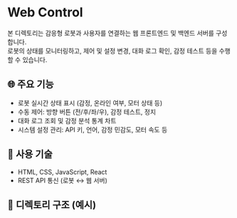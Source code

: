 # Web Control

본 디렉토리는 감응형 로봇과 사용자를 연결하는 웹 프론트엔드 및 백엔드 서버를 구성합니다.  
로봇의 상태를 모니터링하고, 제어 및 설정 변경, 대화 로그 확인, 감정 테스트 등을 수행할 수 있습니다.

## 🌐 주요 기능
- 로봇 실시간 상태 표시 (감정, 온라인 여부, 모터 상태 등)
- 수동 제어: 방향 버튼 (전/후/좌/우), 감정 테스트, 정지
- 대화 로그 조회 및 감정 분석 통계 차트
- 시스템 설정 관리: API 키, 언어, 감정 민감도, 모터 속도 등


## 🧰 사용 기술
- HTML, CSS, JavaScript, React
- REST API 통신 (로봇 ↔ 웹 서버)

## 📁 디렉토리 구조 (예시)
